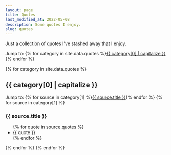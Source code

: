 ```yaml
---
layout: page
title: Quotes
last_modified_at: 2022-05-08
description: Some quotes I enjoy.
slug: quotes
---
```


Just a collection of quotes I've stashed away that I enjoy.

Jump to: {% for category in site.data.quotes %}<a href="#{{ category[0] | slugify }}">{{ category[0] | capitalize }}</a>{% endfor %}

{% for category in site.data.quotes %}

<h2 id="{{ category[0] }}">{{ category[0] | capitalize }}</h2>

Jump to: {% for source in category[1] %}<a href="#{{ source.title | slugify }}">{{ source.title }}</a>{% endfor %}
{% for source in category[1] %}

<h3 id="{{ source.title | slugify }}"> {{ source.title }}</h3>
<ul>
  {% for quote in source.quotes %}
  <li>{{ quote }}</li>
  {% endfor %}
</ul>
{% endfor %}  
{% endfor %}
